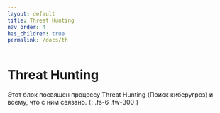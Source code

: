 ```yaml
---
layout: default
title: Threat Hunting
nav_order: 4
has_children: true
permalink: /docs/th
---
```


# Threat Hunting

Этот блок посвящен процессу Threat Hunting (Поиск киберугроз) и всему, что с ним связано.
{: .fs-6 .fw-300 }